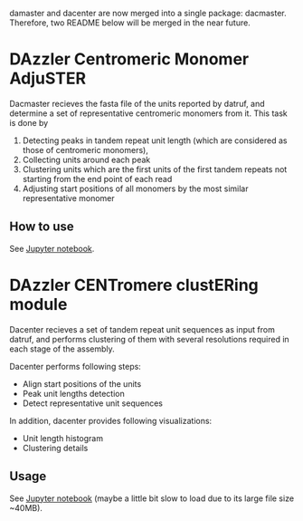 damaster and dacenter are now merged into a single package: dacmaster. Therefore, two README below will be merged in the near future.

# DAzzler Centromeric Monomer AdjuSTER

Dacmaster recieves the fasta file of the units reported by datruf, and determine a set of representative centromeric monomers from it. This task is done by

1. Detecting peaks in tandem repeat unit length (which are considered as those of centromeric monomers),
2. Collecting units around each peak
3. Clustering units which are the first units of the first tandem repeats not starting from the end point of each read
4. Adjusting start positions of all monomers by the most similar representative monomer

## How to use

See [Jupyter notebook](https://nbviewer.jupyter.org/github/yoshihikosuzuki/CentromereAssembly/blob/master/dacmaster/docs/Usage.ipynb).

# DAzzler CENTromere clustERing module

Dacenter recieves a set of tandem repeat unit sequences as input from datruf, and performs clustering of them with several resolutions required in each stage of the assembly.

Dacenter performs following steps:

* Align start positions of the units
* Peak unit lengths detection
* Detect representative unit sequences

In addition, dacenter provides following visualizations:

* Unit length histogram
* Clustering details

## Usage

See [Jupyter notebook](https://nbviewer.jupyter.org/github/yoshihikosuzuki/CentromereAssembly/blob/master/dacenter/docs/Usage.ipynb) (maybe a little bit slow to load due to its large file size ~40MB).